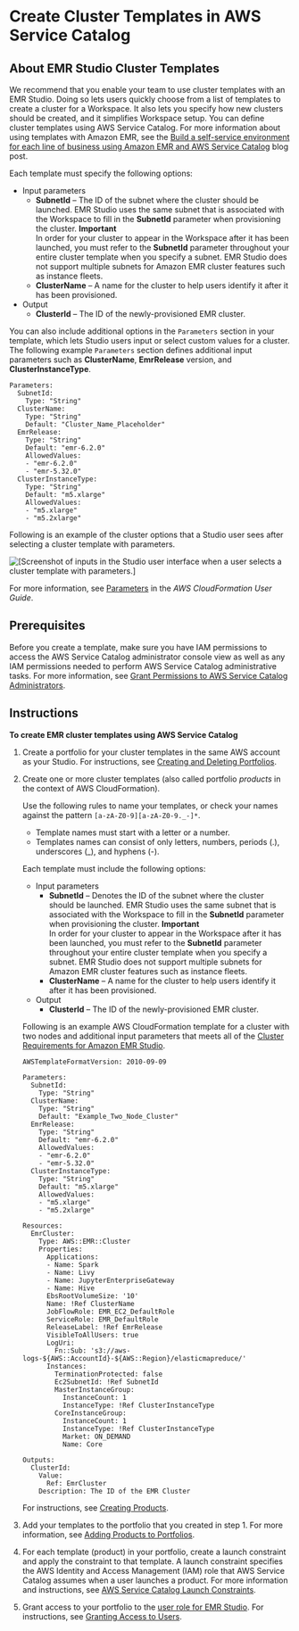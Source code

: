 # Create Cluster Templates in AWS Service Catalog<a name="emr-studio-cluster-templates"></a>

## About EMR Studio Cluster Templates<a name="emr-studio-about-cluster-templates"></a>

We recommend that you enable your team to use cluster templates with an EMR Studio\. Doing so lets users quickly choose from a list of templates to create a cluster for a Workspace\. It also lets you specify how new clusters should be created, and it simplifies Workspace setup\. You can define cluster templates using AWS Service Catalog\. For more information about using templates with Amazon EMR, see the [Build a self\-service environment for each line of business using Amazon EMR and AWS Service Catalog](http://aws.amazon.com/blogs/big-data/build-a-self-service-environment-for-each-line-of-business-using-amazon-emr-and-aws-service-catalog/) blog post\.

Each template must specify the following options:
+ Input parameters
  + **SubnetId** – The ID of the subnet where the cluster should be launched\. EMR Studio uses the same subnet that is associated with the Workspace to fill in the **SubnetId** parameter when provisioning the cluster\.
**Important**  
In order for your cluster to appear in the Workspace after it has been launched, you must refer to the **SubnetId** parameter throughout your entire cluster template when you specify a subnet\. EMR Studio does not support multiple subnets for Amazon EMR cluster features such as instance fleets\.
  + **ClusterName** – A name for the cluster to help users identify it after it has been provisioned\.
+ Output
  + **ClusterId** – The ID of the newly\-provisioned EMR cluster\.

You can also include additional options in the `Parameters` section in your template, which lets Studio users input or select custom values for a cluster\. The following example `Parameters` section defines additional input parameters such as **ClusterName**, **EmrRelease** version, and **ClusterInstanceType**\.

```
Parameters:
  SubnetId:
    Type: "String"
  ClusterName:
    Type: "String"
    Default: "Cluster_Name_Placeholder"
  EmrRelease:
    Type: "String"
    Default: "emr-6.2.0"
    AllowedValues:
    - "emr-6.2.0"
    - "emr-5.32.0"
  ClusterInstanceType:
    Type: "String"
    Default: "m5.xlarge"
    AllowedValues:
    - "m5.xlarge"
    - "m5.2xlarge"
```

Following is an example of the cluster options that a Studio user sees after selecting a cluster template with parameters\.

![\[Screenshot of inputs in the Studio user interface when a user selects a cluster template with parameters.\]](http://docs.aws.amazon.com/emr/latest/ManagementGuide/images/cluster-template-parameters-studio-ui.jpg)

For more information, see [Parameters](https://docs.aws.amazon.com/AWSCloudFormation/latest/UserGuide/parameters-section-structure.html) in the *AWS CloudFormation User Guide*\.

## Prerequisites<a name="emr-studio-cluster-template-prereqs"></a>

Before you create a template, make sure you have IAM permissions to access the AWS Service Catalog administrator console view as well as any IAM permissions needed to perform AWS Service Catalog administrative tasks\. For more information, see [Grant Permissions to AWS Service Catalog Administrators](https://docs.aws.amazon.com/servicecatalog/latest/adminguide/getstarted-iamadmin.html)\. 

## Instructions<a name="emr-studio-cluster-template-instructions"></a>

**To create EMR cluster templates using AWS Service Catalog**

1. Create a portfolio for your cluster templates in the same AWS account as your Studio\. For instructions, see [Creating and Deleting Portfolios](https://docs.aws.amazon.com/servicecatalog/latest/adminguide/portfoliomgmt-create.html)\.

1. Create one or more cluster templates \(also called portfolio *products* in the context of AWS CloudFormation\)\. 

   Use the following rules to name your templates, or check your names against the pattern `[a-zA-Z0-9][a-zA-Z0-9._-]*`\.
   + Template names must start with a letter or a number\.
   + Templates names can consist of only letters, numbers, periods \(\.\), underscores \(\_\), and hyphens \(\-\)\.

   Each template must include the following options: 
   + Input parameters
     + **SubnetId** – Denotes the ID of the subnet where the cluster should be launched\. EMR Studio uses the same subnet that is associated with the Workspace to fill in the **SubnetId** parameter when provisioning the cluster\.
**Important**  
In order for your cluster to appear in the Workspace after it has been launched, you must refer to the **SubnetId** parameter throughout your entire cluster template when you specify a subnet\. EMR Studio does not support multiple subnets for Amazon EMR cluster features such as instance fleets\.
     + **ClusterName** – A name for the cluster to help users identify it after it has been provisioned\.
   + Output
     + **ClusterId** – The ID of the newly\-provisioned EMR cluster\.

   Following is an example AWS CloudFormation template for a cluster with two nodes and additional input parameters that meets all of the [Cluster Requirements for Amazon EMR Studio](emr-studio-considerations.md#emr-studio-cluster-requirements)\.

   ```
   AWSTemplateFormatVersion: 2010-09-09
   
   Parameters:
     SubnetId:
       Type: "String"
     ClusterName:
       Type: "String"
       Default: "Example_Two_Node_Cluster"
     EmrRelease:
       Type: "String"
       Default: "emr-6.2.0"
       AllowedValues:
       - "emr-6.2.0"
       - "emr-5.32.0"
     ClusterInstanceType:
       Type: "String"
       Default: "m5.xlarge"
       AllowedValues:
       - "m5.xlarge"
       - "m5.2xlarge"
   
   Resources:
     EmrCluster:
       Type: AWS::EMR::Cluster
       Properties:
         Applications:
         - Name: Spark
         - Name: Livy
         - Name: JupyterEnterpriseGateway
         - Name: Hive
         EbsRootVolumeSize: '10'
         Name: !Ref ClusterName
         JobFlowRole: EMR_EC2_DefaultRole
         ServiceRole: EMR_DefaultRole
         ReleaseLabel: !Ref EmrRelease
         VisibleToAllUsers: true
         LogUri: 
           Fn::Sub: 's3://aws-logs-${AWS::AccountId}-${AWS::Region}/elasticmapreduce/'
         Instances:
           TerminationProtected: false
           Ec2SubnetId: !Ref SubnetId
           MasterInstanceGroup:
             InstanceCount: 1
             InstanceType: !Ref ClusterInstanceType
           CoreInstanceGroup:
             InstanceCount: 1
             InstanceType: !Ref ClusterInstanceType
             Market: ON_DEMAND
             Name: Core
   
   Outputs:
     ClusterId:
       Value:
         Ref: EmrCluster
       Description: The ID of the EMR Cluster
   ```

   For instructions, see [Creating Products](https://docs.aws.amazon.com/servicecatalog/latest/adminguide/productmgmt-cloudresource.html)\.

1. Add your templates to the portfolio that you created in step 1\. For more information, see [Adding Products to Portfolios](https://docs.aws.amazon.com/servicecatalog/latest/adminguide/catalogs_portfolios_adding-products.html)\.

1. For each template \(product\) in your portfolio, create a launch constraint and apply the constraint to that template\. A launch constraint specifies the AWS Identity and Access Management \(IAM\) role that AWS Service Catalog assumes when a user launches a product\. For more information and instructions, see [AWS Service Catalog Launch Constraints](https://docs.aws.amazon.com/servicecatalog/latest/adminguide/constraints-launch.html)\.

1. Grant access to your portfolio to the [user role for EMR Studio](emr-studio-user-role.md)\. For instructions, see [Granting Access to Users](https://docs.aws.amazon.com/servicecatalog/latest/adminguide/catalogs_portfolios_users.html)\. 